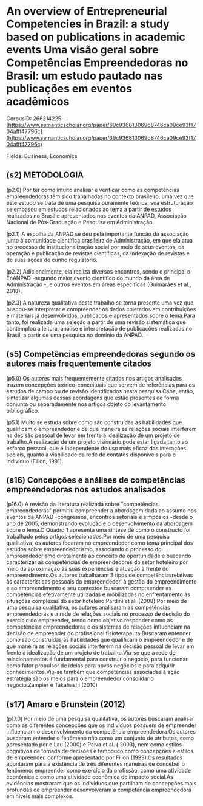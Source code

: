 # An overview of Entrepreneurial Competencies in Brazil: a study based on publications in academic events Uma visão geral sobre Competências Empreendedoras no Brasil: um estudo pautado nas publicações em eventos acadêmicos

CorpusID: 266214225 - [https://www.semanticscholar.org/paper/69c936813069d8746ca09ce93f1704afff47796c](https://www.semanticscholar.org/paper/69c936813069d8746ca09ce93f1704afff47796c)

Fields: Business, Economics

## (s2) METODOLOGIA
(p2.0) Por ter como intuito analisar e verificar como as competências empreendedoras têm sido trabalhadas no contexto brasileiro, uma vez que este estudo se trata de uma pesquisa puramente teórica, sua estruturação se embasou em estudos relacionados ao tema a partir de estudos realizados no Brasil e apresentados nos eventos da ANPAD, Associação Nacional de Pós-Graduação e Pesquisa em Administração.

(p2.1) A escolha da ANPAD se deu pela importante função da associação junto à comunidade científica brasileira de Administração, em que ela atua no processo de institucionalização social por meio de seus eventos, da operação e publicação de revistas científicas, da indexação de revistas e de suas ações de cunho regulatório.

(p2.2) Adicionalmente, ela realiza diversos encontros, sendo o principal o EnANPAD -segundo maior evento científico do mundo da área de Administração -, e outros eventos em áreas específicas (Guimarães et al., 2018).

(p2.3) A natureza qualitativa deste trabalho se torna presente uma vez que buscou-se interpretar e compreender os dados coletados em contribuições e materiais já desenvolvidos, publicados e apresentados sobre o tema.Para tanto, foi realizada uma seleção a partir de uma revisão sistemática que contemplou a leitura, análise e interpretação de publicações realizadas no Brasil, a partir de uma pesquisa no domínio da ANPAD.
## (s5) Competências empreendedoras segundo os autores mais frequentemente citados
(p5.0) Os autores mais frequentemente citados nos artigos analisados trazem concepções teórico-conceituais que servem de referências para os estudos de campo ou de revisão identificados nesta pesquisa.Cabe, então, sintetizar algumas dessas abordagens que estão presentes de forma conjunta ou separadamente nos artigos objeto do levantamento bibliográfico.

(p5.1) Muito se estuda sobre como são construídas as habilidades que qualificam o empreendedor e de que maneira as relações sociais interferem na decisão pessoal de levar em frente a idealização de um projeto de trabalho.A realização de um projeto visionário pode estar ligada tanto ao esforço pessoal, que é independente do uso mais eficaz das interações sociais, quanto à viabilidade da rede de contatos disponíveis para o indivíduo (Filion, 1991).
## (s16) Concepções e análises de competências empreendedoras nos estudos analisados
(p16.0) A revisão da literatura realizada sobre "competências empreendedoras" permitiu compreender a abordagem dada ao assunto nos eventos da ANPAD -congressos, encontros setoriais e simpósios -desde o ano de 2005, demonstrando evolução e o desenvolvimento da abordagem sobre o tema.O Quadro 1 apresenta uma síntese de como o constructo foi trabalhado pelos artigos selecionados.Por meio de uma pesquisa qualitativa, os autores focaram no empreendedor como tema principal dos estudos sobre empreendedorismo, associando o processo do empreendedorismo diretamente ao conceito de oportunidade e buscando caracterizar as competências de empreendedores do setor hoteleiro por meio da aproximação às suas experiências e atuação à frente do empreendimento.Os autores trabalharam 3 tipos de competênciasrelativas às características pessoais do empreendedor, à gestão do empreendimento e ao empreendimento e seu contextoe buscaram compreender as competências efetivamente utilizadas e mobilizadas no enfrentamento às situações complexas do setor hoteleiro.Pardini et al. (2008) Por meio de uma pesquisa qualitativa, os autores analisaram as competências empreendedoras e a rede de relações sociais no processo de decisão do exercício do empreender, tendo como objetivo responder como as competências empreendedoras e os sistemas de relações influenciam na decisão de empreender do profissional fisioterapeuta.Buscaram entender como são construídas as habilidades que qualificam o empreendedor e de que maneira as relações sociais interferem na decisão pessoal de levar em frente à idealização de um projeto de trabalho.Viu-se que a rede de relacionamentos é fundamental para construir o negócio, para funcionar como fator propulsor de ideias para novos negócios e para adquirir conhecimentos.Viu-se também que competências associadas à ação estratégia são os meios para o empreendedor consolidar o negócio.Zampier e Takahashi (2010)
## (s17) Amaro e Brunstein (2012)
(p17.0) Por meio de uma pesquisa qualitativa, os autores buscaram analisar como as diferentes concepções que os indivíduos possuem de empreender influenciam o desenvolvimento da competência empreendedora.Os autores buscaram entender o fenômeno não como um conjunto de atributos, como apresentado por e Lau (2000) e Paiva et al. ( 2003), nem como estilos cognitivos de tomada de decisões e tampouco como concepções e estilos de empreender, conforme apresentado por Filion (1999).Os resultados apontaram para a existência de três diferentes maneiras de conceber o fenômeno: empreender como exercício da profissão, como uma atividade econômica e como uma atividade econômica de impacto social.As evidências mostraram que os indivíduos que partilham de concepções mais profundas de empreender desenvolveram a competência empreendedora em níveis mais complexos.
